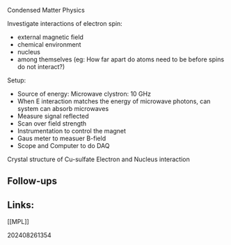 Condensed Matter Physics 

Investigate interactions of electron spin: 
- external magnetic field 
- chemical environment 
- nucleus 
- among themselves (eg: How far apart do atoms need to be before spins do not interact?) 

Setup: 
- Source of energy: Microwave clystron:  10 GHz 
- When E interaction matches the energy of microwave photons, can system can absorb microwaves
- Measure signal reflected 
- Scan over field strength
- Instrumentation to control the magnet 
- Gaus meter to measuer B-field
- Scope and Computer to do DAQ

Crystal structure of Cu-sulfate 
Electron and Nucleus interaction

## Follow-ups


## Links: 
[[MPL]]



202408261354
